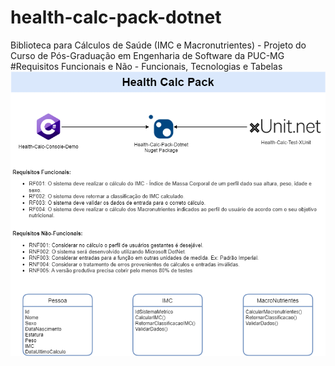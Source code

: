 # health-calc-pack-dotnet
Biblioteca para Cálculos de Saúde (IMC e Macronutrientes) - Projeto do Curso de Pós-Graduação em Engenharia de Software da PUC-MG
#Requisitos Funcionais e Não - Funcionais, Tecnologias e Tabelas
<img src = "src\docshealthcalc\calc.png" alt = "healthcalcpack">

